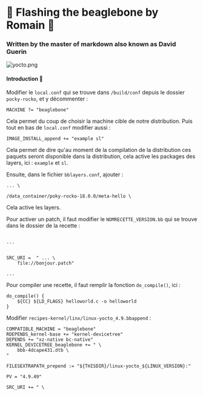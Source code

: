 # 🚀 Flashing the beaglebone by Romain 🤖

### Written by the master of markdown also known as David Guerin

![yocto.png](https://pbs.twimg.com/profile_images/1158899683/yocto-project-whitebg_400x400.png)

#### Introduction 🎁

Modifier le `local.conf` qui se trouve dans `/build/conf` depuis le dossier `pocky-rocko`, et y décommenter :

```
MACHINE ?= "beaglebone"
```

Cela permet du coup de choisir la machine cible de notre distribution.
Puis tout en bas de `local.conf` modifier aussi :

```
IMAGE_INSTALL_append += "example sl"
```

Cela permet de dire qu'au moment de la compilation de la distribution ces paquets seront disponible dans la distribution, cela active les packages des layers, ici : `example` et `sl`.

Ensuite, dans le fichier `bblayers.conf`, ajouter :

```
... \

/data_container/poky-rocko-18.0.0/meta-hello \
```

Cela active les layers.

Pour activer un patch, il faut modifier le `NOMRECETTE_VERSION.bb` qui se trouve dans le dossier de la recette :

```

...


SRC_URI =  " ... \
    file://bonjour.patch"

...

```

Pour compiler une recette, il faut remplir la fonction `do_compile()`, ici :

```
do_compile() {
    ${CC} ${LD_FLAGS} helloworld.c -o helloworld
}
```

Modifier `recipes-kernel/linx/linux-yocto_4.9.bbappend` :

```
COMPATIBLE_MACHINE = "beaglebone"
RDEPENDS_kernel-base += "kernel-devicetree"
DEPENDS += "xz-native bc-native"
KERNEL_DEVICETREE_beaglebone += " \
    bbb-4dcape431.dtb \
"

FILESEXTRAPATH_prepend := "${THISDIR}/linux-yocto_${LINUX_VERSION}:"

PV = "4.9.49"

SRC_URI += " \

```
